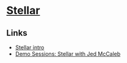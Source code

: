 # [Stellar](https://www.stellar.org)

## Links
- [Stellar intro](https://stripe.com/blog/stellar)
- [Demo Sessions: Stellar with Jed McCaleb](https://www.youtube.com/watch?v=GIMOrsPxlZg)